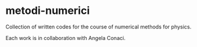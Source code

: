 # metodi-numerici
Collection of written codes for the course of numerical methods for physics.

Each work is in collaboration with Angela Conaci.
